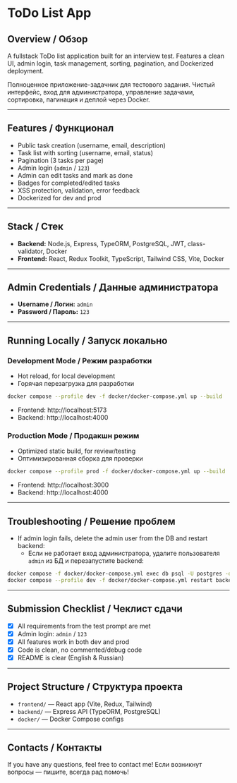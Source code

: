 # ToDo List App

## Overview / Обзор

A fullstack ToDo list application built for an interview test. Features a clean UI, admin login, task management, sorting, pagination, and Dockerized deployment. 

Полноценное приложение-задачник для тестового задания. Чистый интерфейс, вход для администратора, управление задачами, сортировка, пагинация и деплой через Docker.

---

## Features / Функционал
- Public task creation (username, email, description)
- Task list with sorting (username, email, status)
- Pagination (3 tasks per page)
- Admin login (`admin` / `123`)
- Admin can edit tasks and mark as done
- Badges for completed/edited tasks
- XSS protection, validation, error feedback
- Dockerized for dev and prod

---

## Stack / Стек
- **Backend:** Node.js, Express, TypeORM, PostgreSQL, JWT, class-validator, Docker
- **Frontend:** React, Redux Toolkit, TypeScript, Tailwind CSS, Vite, Docker

---

## Admin Credentials / Данные администратора
- **Username / Логин:** `admin`
- **Password / Пароль:** `123`

---

## Running Locally / Запуск локально

### Development Mode / Режим разработки
- Hot reload, for local development
- Горячая перезагрузка для разработки

```sh
docker compose --profile dev -f docker/docker-compose.yml up --build
```
- Frontend: http://localhost:5173
- Backend: http://localhost:4000

### Production Mode / Продакшн режим
- Optimized static build, for review/testing
- Оптимизированная сборка для проверки

```sh
docker compose --profile prod -f docker/docker-compose.yml up --build
```
- Frontend: http://localhost:3000
- Backend: http://localhost:4000

---

## Troubleshooting / Решение проблем
- If admin login fails, delete the admin user from the DB and restart backend:
  - Если не работает вход администратора, удалите пользователя `admin` из БД и перезапустите backend:

```sh
docker compose -f docker/docker-compose.yml exec db psql -U postgres -d todo -c "DELETE FROM \"user\" WHERE username = 'admin';"
docker compose --profile dev -f docker/docker-compose.yml restart backend-dev
```

---

## Submission Checklist / Чеклист сдачи
- [x] All requirements from the test prompt are met
- [x] Admin login: `admin` / `123`
- [x] All features work in both dev and prod
- [x] Code is clean, no commented/debug code
- [x] README is clear (English & Russian)

---

## Project Structure / Структура проекта
- `frontend/` — React app (Vite, Redux, Tailwind)
- `backend/` — Express API (TypeORM, PostgreSQL)
- `docker/` — Docker Compose configs

---

## Contacts / Контакты
If you have any questions, feel free to contact me!
Если возникнут вопросы — пишите, всегда рад помочь! 